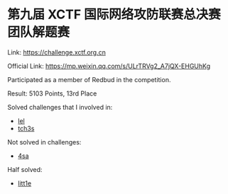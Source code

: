 # 第九届 XCTF 国际网络攻防联赛总决赛团队解题赛

Link: <https://challenge.xctf.org.cn>

Official Link: <https://mp.weixin.qq.com/s/ULrTRVg2_A7jQX-EHGUhKg>

Participated as a member of Redbud in the competition.

Result: 5103 Points, 13rd Place

Solved challenges that I involved in:

- [lel](./lel.md)
- [tch3s](./tch3s.md)

Not solved in challenges:

- [4sa](./4sa.md)

Half solved:

- [litt1e](./litt1e.md)
